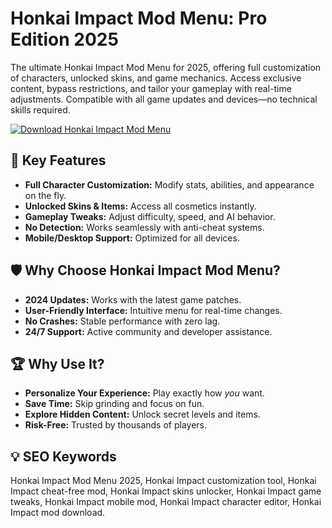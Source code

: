 # Honkai Impact Mod Menu: Pro Edition 2025  

The ultimate Honkai Impact Mod Menu for 2025, offering full customization of characters, unlocked skins, and game mechanics. Access exclusive content, bypass restrictions, and tailor your gameplay with real-time adjustments. Compatible with all game updates and devices—no technical skills required.  

[![Download Honkai Impact Mod Menu](https://img.shields.io/badge/Download-Honkai_Impact_Mod_Menu-blueviolet)](#)  

## 🎯 Key Features  
- **Full Character Customization:** Modify stats, abilities, and appearance on the fly.  
- **Unlocked Skins & Items:** Access all cosmetics instantly.  
- **Gameplay Tweaks:** Adjust difficulty, speed, and AI behavior.  
- **No Detection:** Works seamlessly with anti-cheat systems.  
- **Mobile/Desktop Support:** Optimized for all devices.  

## 🛡 Why Choose Honkai Impact Mod Menu?  
- **2024 Updates:** Works with the latest game patches.  
- **User-Friendly Interface:** Intuitive menu for real-time changes.  
- **No Crashes:** Stable performance with zero lag.  
- **24/7 Support:** Active community and developer assistance.  

## 🏆 Why Use It?  
- **Personalize Your Experience:** Play exactly how *you* want.  
- **Save Time:** Skip grinding and focus on fun.  
- **Explore Hidden Content:** Unlock secret levels and items.  
- **Risk-Free:** Trusted by thousands of players.  

## 💡 SEO Keywords  
Honkai Impact Mod Menu 2025, Honkai Impact customization tool, Honkai Impact cheat-free mod, Honkai Impact skins unlocker, Honkai Impact game tweaks, Honkai Impact mobile mod, Honkai Impact character editor, Honkai Impact mod download.  
